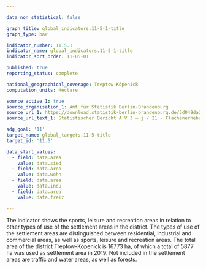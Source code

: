 ```yaml
---

data_non_statistical: false

graph_title: global_indicators.11-5-1-title
graph_type: bar

indicator_number: 11.5.1
indicator_name: global_indicators.11-5-1-title
indicator_sort_order: 11-05-01

published: true
reporting_status: complete

national_geographical_coverage: Treptow-Köpenick
computation_units: Hectare

source_active_1: true
source_organisation_1: Amt für Statistik Berlin-Brandenburg
source_url_1: https://download.statistik-berlin-brandenburg.de/5d049da2bb07477e/9d3cc84a3528/SB_A05-03-00_2021j01_BE.pdf
source_url_text_1: Statistischer Bericht A V 3 – j / 21 - Flächenerhebung nach Art der tatsächlichen Nutzung in Berlin

sdg_goal: '11'
target_name: global_targets.11-5-title
target_id: '11.5'

data_start_values:
  - field: data.area
    value: data.sied
  - field: data.area
    value: data.wohn
  - field: data.area
    value: data.indu
  - field: data.area
    value: data.freiz

---
```


The indicator shows the sports, leisure and recreation areas in relation to other types of use of the settlement areas in the district.
The types of use of the settlement areas are distinguished between residential, industrial and commercial areas, as well as sports, leisure and recreation areas. 
The total area of the district Treptow-Köpenick is 16773 ha, of which a total of 5877 ha was used as settlement area in 2019. Not included in the settlement areas are traffic and water areas, as well as forests.

